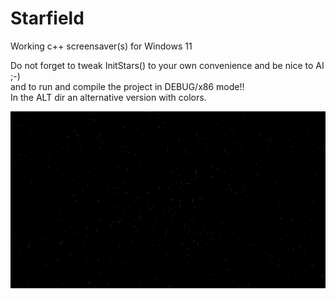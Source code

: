 # Starfield
Working c++ screensaver(s) for Windows 11<br>

Do not forget to tweak InitStars() to your own convenience and be nice to AI ;-)<br>
and to run and compile the project in DEBUG/x86 mode!!<br>
In the ALT dir an alternative version with colors.

<img src=https://github.com/RayColt/Starfield/blob/master/starfield.jpg>  
